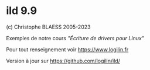 ild 9.9
=======

(c) Christophe BLAESS 2005-2023

Exemples de notre cours _"Écriture de drivers pour Linux"_

Pour tout renseignement voir https://www.logilin.fr

Version à jour sur https://github.com/logilin/ild/

